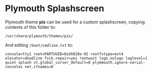 # Plymouth Splashscreen

Plymouth theme **pix** can be used for a custom splashscreen, copying contents of this folder to:

```
/usr/share/plymouth/themes/pix/
```

And editing `/boot/cmdline.txt` to:

```
console=tty1 root=PARTUUID=8a36818e-02 rootfstype=ext4 elevator=deadline fsck.repair=yes rootwait logo.nologo loglevel=1 quiet splash vt.global_cursor_default=0 plymmouth.ignore-serial-consoles net.ifnames=0
```